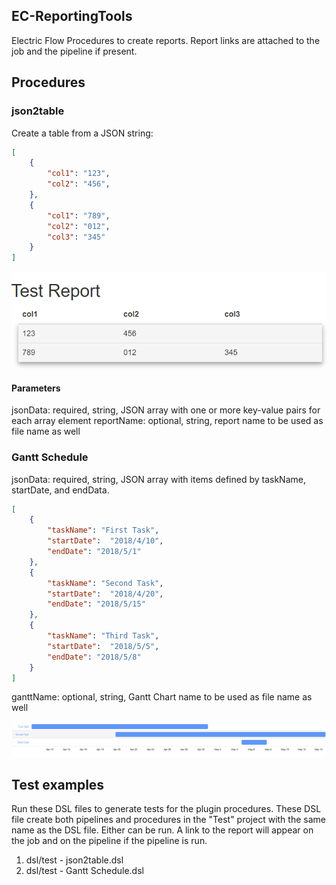 ## EC-ReportingTools
Electric Flow Procedures to create reports.  Report links are attached to the job and the pipeline if present.

## Procedures
### json2table
Create a table from a JSON string:
```JSON
[
	{
		"col1": "123",
		"col2": "456",
	},
	{
		"col1": "789",
		"col2": "012",
		"col3": "345"
	}
]
```

![Sample Table](pages/images/TableSample.PNG)

#### Parameters
jsonData: required, string, JSON array with one or more key-value pairs for each array element
reportName: optional, string, report name to be used as file name as well

### Gantt Schedule
jsonData: required, string, JSON array with items defined by taskName, startDate, and endData.
```JSON
[
	{
		"taskName": "First Task",
		"startDate":  "2018/4/10",
		"endDate": "2018/5/1"
	},
	{
		"taskName": "Second Task",
		"startDate":  "2018/4/20",
		"endDate": "2018/5/15"
	},
	{
		"taskName": "Third Task",
		"startDate":  "2018/5/5",
		"endDate": "2018/5/8"
	}
]
```
ganttName: optional, string, Gantt Chart name to be used as file name as well

![Sample Gantt Chart](pages/images/GanttChartSample.PNG)

## Test examples
Run these DSL files to generate tests for the plugin procedures.  These DSL file create both pipelines and procedures in the "Test" project with the same name as the DSL file. Either can be run.  A link to the report will appear on the job and on the pipeline if the pipeline is run.
1. dsl/test - json2table.dsl
1. dsl/test - Gantt Schedule.dsl
